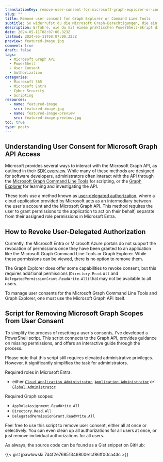 ```yaml
---
translationKey: remove-user-consent-for-microsoft-graph-explorer-or-command-line-tools
slug: ""
title: Remove user consent for Graph Explorer or Command Line Tools
subtitle: So widerrufst du die Microsoft Graph-Berechtigungen, die ein Benutzer erteilt hat
description: Erfahre, wie du mit einem praktischen PowerShell-Skript die Benutzerzustimmung für Microsoft Graph API-Zugriffsrechte verwalten kannst.
date: 2024-05-11T08:07:00.323Z
lastmod: 2024-05-11T08:07:00.323Z
preview: featured-image.jpg
comment: true
draft: false
tags:
  - Microsoft Graph API
  - PowerShell
  - User Consent
  - Authorization
categories:
  - Microsoft 365
  - Microsoft Entra
  - Cyber Security
  - Scripting
resources:
  - name: featured-image
    src: featured-image.jpg
  - name: featured-image-preview
    src: featured-image-preview.jpg
toc: true
type: posts
---
```


## Understanding User Consent for Microsoft Graph API Access

Microsoft provides several ways to interact with the Microsoft Graph API, as outlined in their [SDK overview](https://learn.microsoft.com/en-us/graph/sdks/sdks-overview). While many of these methods are designed for software developers, administrators often interact with the API through the [Microsoft Graph Command Line Tools](https://learn.microsoft.com/en-us/powershell/microsoftgraph/overview) for scripting, or the [Graph Explorer](https://developer.microsoft.com/en-us/graph/graph-explorer) for learning and investigating the API.

These tools use a method known as [user-delegated authorization](https://learn.microsoft.com/en-us/graph/security-authorization), where a cloud application provided by Microsoft acts as an intermediary between the user's account and the Microsoft Graph API. This method requires the user to grant permissions to the application to act on their behalf, separate from their assigned role permissions in Microsoft Entra.

## How to Revoke User-Delegated Authorization

Currently, the Microsoft Entra or Microsoft Azure portals do not support the revocation of permissions once they have been granted to an application like the Microsoft Graph Command Line Tools or Graph Explorer. While these permissions can be viewed, there is no option to remove them.

The Graph Explorer does offer some capabilities to revoke consent, but this requires additional permissions (`Directory.Read.All` and `DelegatedPermissionGrant.ReadWrite.All`) that may not be available to all users.

To manage user consents for the Microsoft Graph Command Line Tools and Graph Explorer, one must use the Microsoft Graph API itself.

## Script for Removing Microsoft Graph Scopes from User Consent

To simplify the process of resetting a user's consents, I've developed a PowerShell script. This script connects to the Graph API, provides guidance on missing permissions, and offers an interactive guide through the process.

Please note that this script still requires elevated administrative privileges. However, it significantly simplifies the task for administrators.

Required roles in Microsoft Entra:

- either [`Cloud Application Administrator`](https://learn.microsoft.com/en-us/entra/identity/role-based-access-control/permissions-reference#cloud-application-administrator), [`Application Administrator`](https://learn.microsoft.com/en-us/entra/identity/role-based-access-control/permissions-reference#application-administrator) *or* [`Global Administrator`](https://learn.microsoft.com/en-us/entra/identity/role-based-access-control/permissions-reference#global-administrator)

Required Graph scopes:

- `AppRoleAssignment.ReadWrite.All`
- `Directory.Read.All`
- `DelegatedPermissionGrant.ReadWrite.All`

Feel free to use this script to remove user consent, either all at once or selectively. You can even clean up all authorizations for all users at once, or just remove individual authorizations for all users.

As always, the source code can be found as a Gist snippet on GitHub:

{{< gist jpawlowski 7d4f2e76851349800e1cf86ff00ca43c >}}
